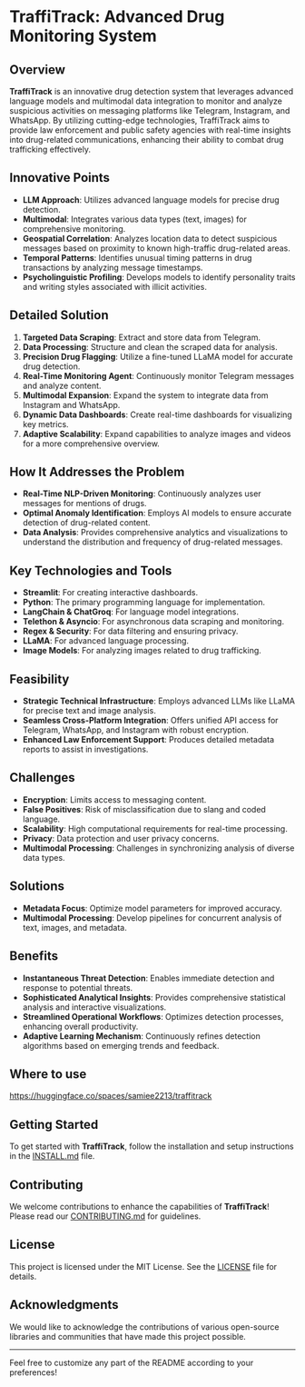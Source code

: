 
# TraffiTrack: Advanced Drug Monitoring System

## Overview
**TraffiTrack** is an innovative drug detection system that leverages advanced language models and multimodal data integration to monitor and analyze suspicious activities on messaging platforms like Telegram, Instagram, and WhatsApp. By utilizing cutting-edge technologies, TraffiTrack aims to provide law enforcement and public safety agencies with real-time insights into drug-related communications, enhancing their ability to combat drug trafficking effectively.

## Innovative Points
- **LLM Approach**: Utilizes advanced language models for precise drug detection.
- **Multimodal**: Integrates various data types (text, images) for comprehensive monitoring.
- **Geospatial Correlation**: Analyzes location data to detect suspicious messages based on proximity to known high-traffic drug-related areas.
- **Temporal Patterns**: Identifies unusual timing patterns in drug transactions by analyzing message timestamps.
- **Psycholinguistic Profiling**: Develops models to identify personality traits and writing styles associated with illicit activities.

## Detailed Solution
1. **Targeted Data Scraping**: Extract and store data from Telegram.
2. **Data Processing**: Structure and clean the scraped data for analysis.
3. **Precision Drug Flagging**: Utilize a fine-tuned LLaMA model for accurate drug detection.
4. **Real-Time Monitoring Agent**: Continuously monitor Telegram messages and analyze content.
5. **Multimodal Expansion**: Expand the system to integrate data from Instagram and WhatsApp.
6. **Dynamic Data Dashboards**: Create real-time dashboards for visualizing key metrics.
7. **Adaptive Scalability**: Expand capabilities to analyze images and videos for a more comprehensive overview.

## How It Addresses the Problem
- **Real-Time NLP-Driven Monitoring**: Continuously analyzes user messages for mentions of drugs.
- **Optimal Anomaly Identification**: Employs AI models to ensure accurate detection of drug-related content.
- **Data Analysis**: Provides comprehensive analytics and visualizations to understand the distribution and frequency of drug-related messages.

## Key Technologies and Tools
- **Streamlit**: For creating interactive dashboards.
- **Python**: The primary programming language for implementation.
- **LangChain & ChatGroq**: For language model integrations.
- **Telethon & Asyncio**: For asynchronous data scraping and monitoring.
- **Regex & Security**: For data filtering and ensuring privacy.
- **LLaMA**: For advanced language processing.
- **Image Models**: For analyzing images related to drug trafficking.

## Feasibility
- **Strategic Technical Infrastructure**: Employs advanced LLMs like LLaMA for precise text and image analysis.
- **Seamless Cross-Platform Integration**: Offers unified API access for Telegram, WhatsApp, and Instagram with robust encryption.
- **Enhanced Law Enforcement Support**: Produces detailed metadata reports to assist in investigations.

## Challenges
- **Encryption**: Limits access to messaging content.
- **False Positives**: Risk of misclassification due to slang and coded language.
- **Scalability**: High computational requirements for real-time processing.
- **Privacy**: Data protection and user privacy concerns.
- **Multimodal Processing**: Challenges in synchronizing analysis of diverse data types.

## Solutions
- **Metadata Focus**: Optimize model parameters for improved accuracy.
- **Multimodal Processing**: Develop pipelines for concurrent analysis of text, images, and metadata.

## Benefits
- **Instantaneous Threat Detection**: Enables immediate detection and response to potential threats.
- **Sophisticated Analytical Insights**: Provides comprehensive statistical analysis and interactive visualizations.
- **Streamlined Operational Workflows**: Optimizes detection processes, enhancing overall productivity.
- **Adaptive Learning Mechanism**: Continuously refines detection algorithms based on emerging trends and feedback.

## Where to use
https://huggingface.co/spaces/samiee2213/traffitrack

## Getting Started
To get started with **TraffiTrack**, follow the installation and setup instructions in the [INSTALL.md](./INSTALL.md) file.

## Contributing
We welcome contributions to enhance the capabilities of **TraffiTrack**! Please read our [CONTRIBUTING.md](./CONTRIBUTING.md) for guidelines.

## License
This project is licensed under the MIT License. See the [LICENSE](./LICENSE) file for details.

## Acknowledgments
We would like to acknowledge the contributions of various open-source libraries and communities that have made this project possible.

---

Feel free to customize any part of the README according to your preferences!
